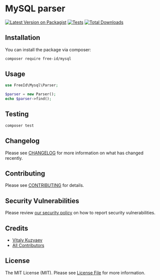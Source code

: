 # MySQL parser

[![Latest Version on Packagist](https://img.shields.io/packagist/v/free-id/mysql.svg?style=flat-square)](https://packagist.org/packages/free-id/mysql)
[![Tests](https://github.com/free-id/mysql/actions/workflows/run-tests.yml/badge.svg?branch=main)](https://github.com/free-id/mysql/actions/workflows/run-tests.yml)
[![Total Downloads](https://img.shields.io/packagist/dt/free-id/mysql.svg?style=flat-square)](https://packagist.org/packages/free-id/mysql)

## Installation

You can install the package via composer:

```bash
composer require free-id/mysql
```

## Usage

```php
use FreeId\Mysql\Parser;

$parser = new Parser();
echo $parser->find();
```

## Testing

```bash
composer test
```

## Changelog

Please see [CHANGELOG](CHANGELOG.md) for more information on what has changed recently.

## Contributing

Please see [CONTRIBUTING](https://github.com/free-id/.github/blob/main/CONTRIBUTING.md) for details.

## Security Vulnerabilities

Please review [our security policy](../../security/policy) on how to report security vulnerabilities.

## Credits

- [Vitaly Kuzyaev](https://github.com/vitkuz573)
- [All Contributors](../../contributors)

## License

The MIT License (MIT). Please see [License File](LICENSE.md) for more information.
